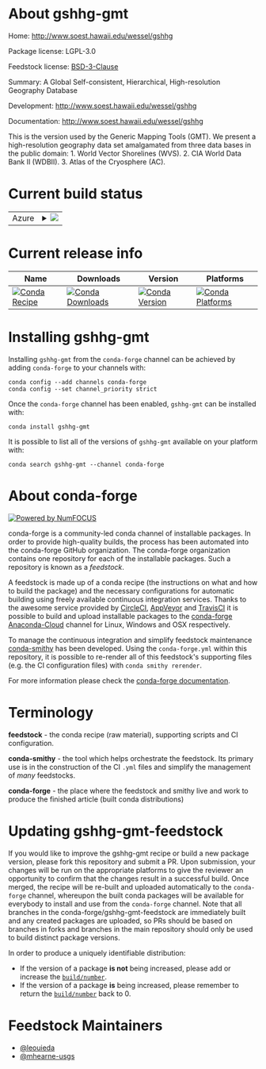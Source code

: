 About gshhg-gmt
===============

Home: http://www.soest.hawaii.edu/wessel/gshhg

Package license: LGPL-3.0

Feedstock license: [BSD-3-Clause](https://github.com/conda-forge/gshhg-gmt-feedstock/blob/master/LICENSE.txt)

Summary: A Global Self-consistent, Hierarchical, High-resolution Geography Database

Development: http://www.soest.hawaii.edu/wessel/gshhg

Documentation: http://www.soest.hawaii.edu/wessel/gshhg

This is the version used by the Generic Mapping Tools (GMT). We present
a high-resolution geography data set amalgamated from three data bases in
the public domain: 1. World Vector Shorelines (WVS). 2. CIA World Data
Bank II (WDBII). 3. Atlas of the Cryosphere (AC).


Current build status
====================


<table>
    
  <tr>
    <td>Azure</td>
    <td>
      <details>
        <summary>
          <a href="https://dev.azure.com/conda-forge/feedstock-builds/_build/latest?definitionId=2977&branchName=master">
            <img src="https://dev.azure.com/conda-forge/feedstock-builds/_apis/build/status/gshhg-gmt-feedstock?branchName=master">
          </a>
        </summary>
        <table>
          <thead><tr><th>Variant</th><th>Status</th></tr></thead>
          <tbody><tr>
              <td>linux_64</td>
              <td>
                <a href="https://dev.azure.com/conda-forge/feedstock-builds/_build/latest?definitionId=2977&branchName=master">
                  <img src="https://dev.azure.com/conda-forge/feedstock-builds/_apis/build/status/gshhg-gmt-feedstock?branchName=master&jobName=linux&configuration=linux_64_" alt="variant">
                </a>
              </td>
            </tr><tr>
              <td>osx_64</td>
              <td>
                <a href="https://dev.azure.com/conda-forge/feedstock-builds/_build/latest?definitionId=2977&branchName=master">
                  <img src="https://dev.azure.com/conda-forge/feedstock-builds/_apis/build/status/gshhg-gmt-feedstock?branchName=master&jobName=osx&configuration=osx_64_" alt="variant">
                </a>
              </td>
            </tr><tr>
              <td>osx_arm64</td>
              <td>
                <a href="https://dev.azure.com/conda-forge/feedstock-builds/_build/latest?definitionId=2977&branchName=master">
                  <img src="https://dev.azure.com/conda-forge/feedstock-builds/_apis/build/status/gshhg-gmt-feedstock?branchName=master&jobName=osx&configuration=osx_arm64_" alt="variant">
                </a>
              </td>
            </tr><tr>
              <td>win_64</td>
              <td>
                <a href="https://dev.azure.com/conda-forge/feedstock-builds/_build/latest?definitionId=2977&branchName=master">
                  <img src="https://dev.azure.com/conda-forge/feedstock-builds/_apis/build/status/gshhg-gmt-feedstock?branchName=master&jobName=win&configuration=win_64_" alt="variant">
                </a>
              </td>
            </tr>
          </tbody>
        </table>
      </details>
    </td>
  </tr>
</table>

Current release info
====================

| Name | Downloads | Version | Platforms |
| --- | --- | --- | --- |
| [![Conda Recipe](https://img.shields.io/badge/recipe-gshhg--gmt-green.svg)](https://anaconda.org/conda-forge/gshhg-gmt) | [![Conda Downloads](https://img.shields.io/conda/dn/conda-forge/gshhg-gmt.svg)](https://anaconda.org/conda-forge/gshhg-gmt) | [![Conda Version](https://img.shields.io/conda/vn/conda-forge/gshhg-gmt.svg)](https://anaconda.org/conda-forge/gshhg-gmt) | [![Conda Platforms](https://img.shields.io/conda/pn/conda-forge/gshhg-gmt.svg)](https://anaconda.org/conda-forge/gshhg-gmt) |

Installing gshhg-gmt
====================

Installing `gshhg-gmt` from the `conda-forge` channel can be achieved by adding `conda-forge` to your channels with:

```
conda config --add channels conda-forge
conda config --set channel_priority strict
```

Once the `conda-forge` channel has been enabled, `gshhg-gmt` can be installed with:

```
conda install gshhg-gmt
```

It is possible to list all of the versions of `gshhg-gmt` available on your platform with:

```
conda search gshhg-gmt --channel conda-forge
```


About conda-forge
=================

[![Powered by NumFOCUS](https://img.shields.io/badge/powered%20by-NumFOCUS-orange.svg?style=flat&colorA=E1523D&colorB=007D8A)](http://numfocus.org)

conda-forge is a community-led conda channel of installable packages.
In order to provide high-quality builds, the process has been automated into the
conda-forge GitHub organization. The conda-forge organization contains one repository
for each of the installable packages. Such a repository is known as a *feedstock*.

A feedstock is made up of a conda recipe (the instructions on what and how to build
the package) and the necessary configurations for automatic building using freely
available continuous integration services. Thanks to the awesome service provided by
[CircleCI](https://circleci.com/), [AppVeyor](https://www.appveyor.com/)
and [TravisCI](https://travis-ci.com/) it is possible to build and upload installable
packages to the [conda-forge](https://anaconda.org/conda-forge)
[Anaconda-Cloud](https://anaconda.org/) channel for Linux, Windows and OSX respectively.

To manage the continuous integration and simplify feedstock maintenance
[conda-smithy](https://github.com/conda-forge/conda-smithy) has been developed.
Using the ``conda-forge.yml`` within this repository, it is possible to re-render all of
this feedstock's supporting files (e.g. the CI configuration files) with ``conda smithy rerender``.

For more information please check the [conda-forge documentation](https://conda-forge.org/docs/).

Terminology
===========

**feedstock** - the conda recipe (raw material), supporting scripts and CI configuration.

**conda-smithy** - the tool which helps orchestrate the feedstock.
                   Its primary use is in the construction of the CI ``.yml`` files
                   and simplify the management of *many* feedstocks.

**conda-forge** - the place where the feedstock and smithy live and work to
                  produce the finished article (built conda distributions)


Updating gshhg-gmt-feedstock
============================

If you would like to improve the gshhg-gmt recipe or build a new
package version, please fork this repository and submit a PR. Upon submission,
your changes will be run on the appropriate platforms to give the reviewer an
opportunity to confirm that the changes result in a successful build. Once
merged, the recipe will be re-built and uploaded automatically to the
`conda-forge` channel, whereupon the built conda packages will be available for
everybody to install and use from the `conda-forge` channel.
Note that all branches in the conda-forge/gshhg-gmt-feedstock are
immediately built and any created packages are uploaded, so PRs should be based
on branches in forks and branches in the main repository should only be used to
build distinct package versions.

In order to produce a uniquely identifiable distribution:
 * If the version of a package **is not** being increased, please add or increase
   the [``build/number``](https://docs.conda.io/projects/conda-build/en/latest/resources/define-metadata.html#build-number-and-string).
 * If the version of a package **is** being increased, please remember to return
   the [``build/number``](https://docs.conda.io/projects/conda-build/en/latest/resources/define-metadata.html#build-number-and-string)
   back to 0.

Feedstock Maintainers
=====================

* [@leouieda](https://github.com/leouieda/)
* [@mhearne-usgs](https://github.com/mhearne-usgs/)


